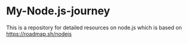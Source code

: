 # My-Node.js-journey
This is a repository for detailed resources on node.js which is based on https://roadmap.sh/nodejs
